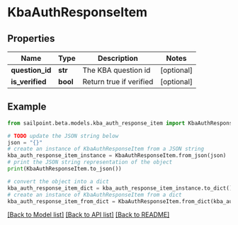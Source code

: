 # KbaAuthResponseItem


## Properties

Name | Type | Description | Notes
------------ | ------------- | ------------- | -------------
**question_id** | **str** | The KBA question id | [optional] 
**is_verified** | **bool** | Return true if verified | [optional] 

## Example

```python
from sailpoint.beta.models.kba_auth_response_item import KbaAuthResponseItem

# TODO update the JSON string below
json = "{}"
# create an instance of KbaAuthResponseItem from a JSON string
kba_auth_response_item_instance = KbaAuthResponseItem.from_json(json)
# print the JSON string representation of the object
print(KbaAuthResponseItem.to_json())

# convert the object into a dict
kba_auth_response_item_dict = kba_auth_response_item_instance.to_dict()
# create an instance of KbaAuthResponseItem from a dict
kba_auth_response_item_from_dict = KbaAuthResponseItem.from_dict(kba_auth_response_item_dict)
```
[[Back to Model list]](../README.md#documentation-for-models) [[Back to API list]](../README.md#documentation-for-api-endpoints) [[Back to README]](../README.md)


